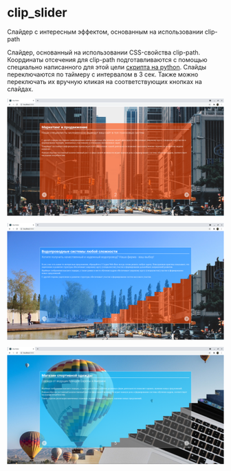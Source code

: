 # clip_slider
Слайдер с интересным эффектом, основанным на использовании clip-path

Слайдер, основанный на использовании CSS-свойства clip-path. Координаты отсечения для clip-path подготавливаются с помощью специально написанного для этой цели [скрипта на python](https://github.com/SergeyLebidko/clip_path_generator). Слайды переключаются по таймеру с интервалом в 3 сек. Также можно переключать их вручную кликая на соответствующих кнопках на слайдах.

![screenshot](screenshots/screen1.png)

![screenshot](screenshots/screen2.png)

![screenshot](screenshots/screen3.png)
